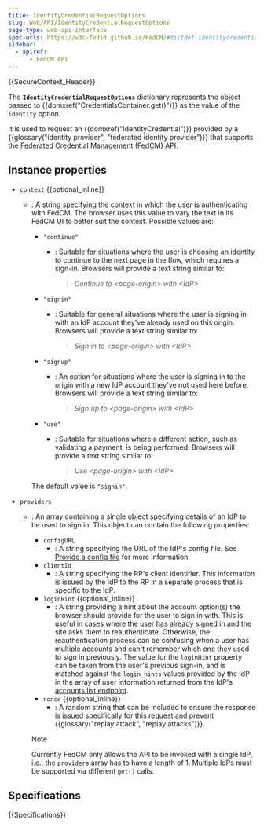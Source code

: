 ```yaml
---
title: IdentityCredentialRequestOptions
slug: Web/API/IdentityCredentialRequestOptions
page-type: web-api-interface
spec-urls: https://w3c-fedid.github.io/FedCM/#dictdef-identitycredentialrequestoptions
sidebar:
  - apiref:
      - FedCM API
---
```


{{SecureContext_Header}}

The **`IdentityCredentialRequestOptions`** dictionary represents the object passed to {{domxref("CredentialsContainer.get()")}} as the value of the `identity` option.

It is used to request an {{domxref("IdentityCredential")}} provided by a {{glossary("identity provider", "federated identity provider")}} that supports the [Federated Credential Management (FedCM) API](/en-US/docs/Web/API/FedCM_API).

## Instance properties

- `context` {{optional_inline}}
  - : A string specifying the context in which the user is authenticating with FedCM. The browser uses this value to vary the text in its FedCM UI to better suit the context. Possible values are:
    - `"continue"`
      - : Suitable for situations where the user is choosing an identity to continue to the next page in the flow, which requires a sign-in. Browsers will provide a text string similar to:

        > _Continue to \<page-origin\> with \<IdP\>_

    - `"signin"`
      - : Suitable for general situations where the user is signing in with an IdP account they've already used on this origin. Browsers will provide a text string similar to:

        > _Sign in to \<page-origin\> with \<IdP\>_

    - `"signup"`
      - : An option for situations where the user is signing in to the origin with a new IdP account they've not used here before. Browsers will provide a text string similar to:

        > _Sign up to \<page-origin\> with \<IdP\>_

    - `"use"`
      - : Suitable for situations where a different action, such as validating a payment, is being performed. Browsers will provide a text string similar to:

        > _Use \<page-origin\> with \<IdP\>_

    The default value is `"signin"`.

- `providers`
  - : An array containing a single object specifying details of an IdP to be used to sign in. This object can contain the following properties:
    - `configURL`
      - : A string specifying the URL of the IdP's config file. See [Provide a config file](/en-US/docs/Web/API/FedCM_API/IDP_integration#provide_a_config_file_and_endpoints) for more information.
    - `clientId`
      - : A string specifying the RP's client identifier. This information is issued by the IdP to the RP in a separate process that is specific to the IdP.
    - `loginHint` {{optional_inline}}
      - : A string providing a hint about the account option(s) the browser should provide for the user to sign in with. This is useful in cases where the user has already signed in and the site asks them to reauthenticate. Otherwise, the reauthentication process can be confusing when a user has multiple accounts and can't remember which one they used to sign in previously. The value for the `loginHint` property can be taken from the user's previous sign-in, and is matched against the `login_hints` values provided by the IdP in the array of user information returned from the IdP's [accounts list endpoint](/en-US/docs/Web/API/FedCM_API/IDP_integration#the_accounts_list_endpoint).
    - `nonce` {{optional_inline}}
      - : A random string that can be included to ensure the response is issued specifically for this request and prevent {{glossary("replay attack", "replay attacks")}}.

    > [!NOTE]
    > Currently FedCM only allows the API to be invoked with a single IdP, i.e., the `providers` array has to have a length of 1. Multiple IdPs must be supported via different `get()` calls.

## Specifications

{{Specifications}}
